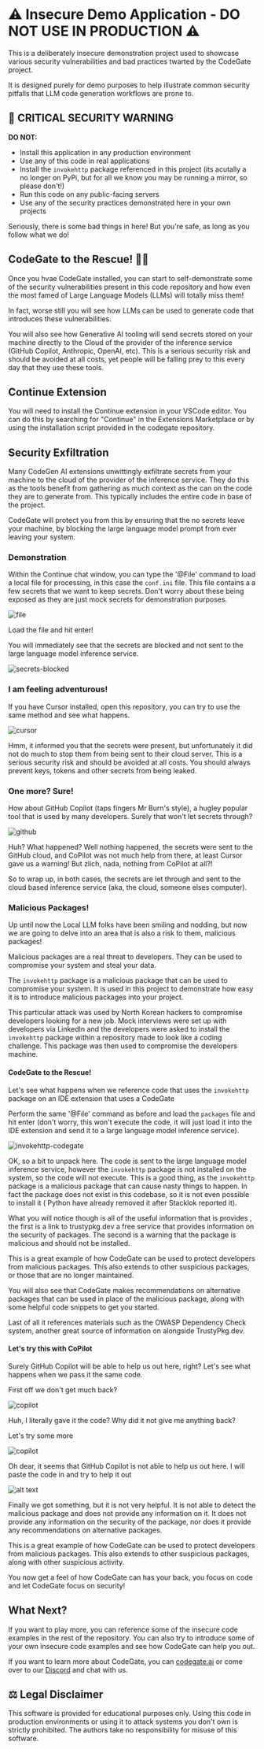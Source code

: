 # ⚠️ Insecure Demo Application - DO NOT USE IN PRODUCTION ⚠️

This is a deliberately insecure demonstration project used to showcase various
security vulnerabilities and bad practices twarted by the CodeGate project. 

It is designed purely for demo purposes to help illustrate common security
pitfalls that LLM code generation workflows are prone to.

## 🚫 CRITICAL SECURITY WARNING

**DO NOT:**
- Install this application in any production environment
- Use any of this code in real applications
- Install the `invokehttp` package referenced in this project (its acutally a
  no longer on PyPi, but for all we know you may be running a mirror, so please don't!)
- Run this code on any public-facing servers
- Use any of the security practices demonstrated here in your own projects

Seriously, there is some bad things in here! But you're safe, as long as you
follow what we do!

## CodeGate to the Rescue! 🦸‍♂️

Once you hvae CodeGate installed, you can start to self-demonstrate some of the
security vulnerabilities present in this code repository and how even the most
famed of Large Language Models (LLMs) will totally miss them!

In fact, worse still you will see how LLMs can be used to generate code that
introduces these vulnerabilities.

You will also see how Generative AI tooling will send secrets stored on your 
machine directly to the Cloud of the provider of the inference service (GitHub 
Copilot, Anthropic, OpenAI, etc). This is a serious security risk and should be
avoided at all costs, yet people will be falling prey to this every day that
they use these tools.

## Continue Extension

You will need to install the Continue extension in your VSCode editor. You can
do this by searching for "Continue" in the Extensions Marketplace or by using
the installation script provided in the codegate repository.

## Security Exfiltration

Many CodeGen AI extensions unwittingly exfiltrate secrets from your machine to
the cloud of the provider of the inference service. They do this as the tools
benefit from gathering as much context as the can on the code they are to
generate from. This typically includes the entire code in base of the project.

CodeGate will protect you from this by ensuring that the no secrets leave your
machine, by blocking the large language model prompt from ever leaving your
system.

### Demonstration

Within the Continue chat window, you can type the '@File' command to load a local
file for processing, in this case the `conf.ini` file. This file contains a
a few secrets that we want to keep secrets. Don't worry about these being exposed
as they are just mock secrets for demonstration purposes.

![file](images/file.png)

Load the file and hit enter!

You will immediately see that the secrets are blocked and not sent to the large language model inference service.

![secrets-blocked](images/secrets-blocked.png)

### I am feeling adventurous!

If you have Cursor installed, open this repository, you can try to use the same
method and see what happens.

![cursor](./images/cursor.png)

Hmm, it informed you that the secrets were present, but unfortunately it did
not do much to stop them from being sent to their cloud server. This is a
serious security risk and should be avoided at all costs. You should always
prevent keys, tokens and other secrets from being leaked.

### One more? Sure! 

How about GitHub Copilot (taps fingers Mr Burn's style), a hugley popular tool
that is used by many developers. Surely that won't let secrets through?

![github](./images/copilot.png)

Huh? What happened? Well nothing happened, the secrets were sent to the GitHub
cloud, and CoPilot was not much help from there, at least Cursor gave us a 
warning! But zlich, nada, nothing from CoPilot at all?!

So to wrap up, in both cases, the secrets are let through and sent to the cloud 
based inference service (aka, the cloud, someone elses computer).

### Malicious Packages!

Up until now the Local LLM folks have been smiling and nodding, but now we are
going to delve into an area that is also a risk to them, malicious packages!

Malicious packages are a real threat to developers. They can be used to
compromise your system and steal your data.

The `invokehttp` package is a malicious package that can be used to compromise
your system. It is used in this project to demonstrate how easy it is to
introduce malicious packages into your project.

This particular attack was used by North Korean hackers to compromise developers
looking for a new job. Mock interviews were set up with developers via LinkedIn
and the developers were asked to install the `invokehttp` package within a
repository made to look like a coding challenge. This package was then used to
compromise the developers machine.

#### CodeGate to the Rescue!

Let's see what happens when we reference code that uses the `invokehttp` package
on an IDE extension that uses a CodeGate

Perform the same '@File' command as before and load the `packages` file and hit
enter (don't worry, this won't execute the code, it will just load it into the
IDE extension and send it to a large language model inference service).

![invokehttp-codegate](./images/invokehttp-codegate.png)

OK, so a bit to unpack here. The code is sent to the large language model inference
service, however the `invokehttp` package is not installed on the system, so the
code will not execute. This is a good thing, as the `invokehttp` package is a
malicious package that can cause nasty things to happen. In fact the package
does not exist in this codebase, so it is not even possible to install it (
Python have already removed it after Stacklok reported it).

What you will notice though is all of the useful information that is provides
, the first is a link to trustypkg.dev a free service that provides information
on the security of packages. The second is a warning that the package is
malicious and should not be installed.

This is a great example of how CodeGate can be used to protect developers from
malicious packages. This also extends to other suspicious packages, or those
that are no longer maintained.

You will also see that CodeGate makes recommendations on alternative packages
that can be used in place of the malicious package, along with some helpful
code snippets to get you started.

Last of all it references materials such as the OWASP Dependency Check system,
another great source of information on alongside TrustyPkg.dev.

#### Let's try this with CoPilot

Surely GitHub Copilot will be able to help us out here, right? Let's see what
happens when we pass it the same code.

First off we don't get much back?

![copilot](./images/copilot1.png)

Huh, I literally gave it the code? Why did it not give me anything back? 

Let's try some more

![copilot](./images/copilot2.png)

Oh dear, it seems that GitHub Copilot is not able to help us out here. I will
paste the code in and try to help it out

![alt text](./images/copilot3.png)

Finally we got something, but it is not very helpful. It is not able to detect
the malicious package and does not provide any information on it. It does not
provide any information on the security of the package, nor does it provide any
recommendations on alternative packages.

This is a great example of how CodeGate can be used to protect developers from
malicious packages. This also extends to other suspicious packages, along with
other suspicious activity.

You now get a feel of how CodeGate can has your back, you focus on code and
let CodeGate focus on security!

## What Next?

If you want to play more, you can reference some of the insecure code examples
in the rest of the repository. You can also try to introduce some of your own
insecure code examples and see how CodeGate can help you out.

If you want to learn more about CodeGate, you can [codegate.ai](https://codegate.ai)
or come over to our [Discord](https://discord.gg/link) and chat with us.

## ⚖️ Legal Disclaimer

This software is provided for educational purposes only. Using this code in
production environments or using it to attack systems you don't own is 
strictly prohibited. The authors take no responsibility for
misuse of this software.
